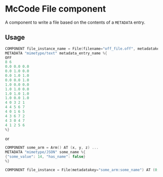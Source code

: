 # McCode File component
A component to write a file based on the contents of a `METADATA` entry.

## Usage

```c
COMPONENT file_instance_name = File(filename="off_file.off", metadatakey="file_instance_name:metadata_entry_name") AT (0, 0, 0)
METADATA "mimetype/text" metadata_entry_name %{
OFF
8 6
0.0 0.0 0.0
0.0 1.0 0.0
0.0 1.0 1.0
0.0 0.0 1.0
1.0 0.0 0.0
1.0 1.0 0.0
1.0 1.0 1.0
1.0 0.0 1.0
4 0 3 2 1
4 4 5 6 7
4 0 1 6 5
4 3 6 7 2
4 3 0 4 7
4 1 2 5 6
%}
```

or 

```c
COMPONENT some_arm = Arm() AT (x, y, z) ...
METADATA "mimetype/JSON" some_name %{
{"some_value": 14, "has_name": false}
%}

COMPONENT file_instance = File(metadatakey="some_arm:some_name") AT (0, 0, 0);
```
